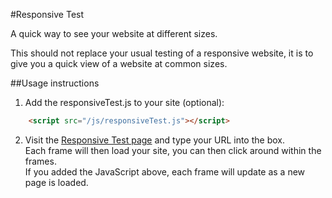 #Responsive Test

A quick way to see your website at different sizes.

This should not replace your usual testing of a responsive website, it is to give you a quick view of a website at common sizes.

##Usage instructions

1. Add the responsiveTest.js to your site (optional):
```html
    <script src="/js/responsiveTest.js"></script>
```

2. Visit the [Responsive Test page](http://link.com) and type your URL into the box.  
Each frame will then load your site, you can then click around within the frames.  
If you added the JavaScript above, each frame will update as a new page is loaded.